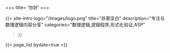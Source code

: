 +++
title= '你好'
+++

{{< site-intro
  logo="/images/logo.png"
  title="非离坚白"
  description="专注与数理逻辑内容分享"
  categories="数理逻辑,逻辑程序,形式化验证,ASP"
>}}


{{< page_list bydate=true >}}
